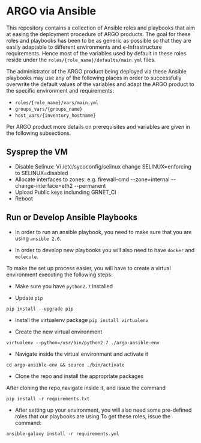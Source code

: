 # ARGO via Ansible

This repository contains a collection of Ansible roles and playbooks that aim at easing the deployment procedure of ARGO products. The goal for these roles and playbooks has been to be as generic as possible so that they are easily adaptable to different environments and e-Infrastructure requirements. Hence most of the variables used by default in these roles reside under the `roles/{role_name}/defaults/main.yml` files.

The administrator of the ARGO product being deployed via these Ansible playbooks may use any of the following places in order to successfully overwrite the default values of the variables and adapt the ARGO product to the specific environment and requirements:
- `roles/{role_name}/vars/main.yml`
- `groups_vars/{groups_name}`
- `host_vars/{inventory_hostname}`

Per ARGO product more details on prerequisites and variables are given in the following subsections.
## Sysprep the VM
- Disable Selinux:  Vi /etc/sycoconfig/selinux change SELINUX=enforcing to SELINUX=disabled
- Allocate interfaces to zones: e.g. firewall-cmd  --zone=internal --change-interface=eth2 --permanent
- Upload Public keys inclunding GRNET_CI
- Reboot

## Run or Develop Ansible Playbooks

- In order to run an ansible playbook, you need to make sure that you are using `ansible 2.6`.

- In order to develop new playbooks you will also need to have `docker` and `molecule`.

To make the set up process easier, you will have to create a virtual environment executing the following steps:

 - Make sure you have `python2.7` installed

 - Update `pip`

 `pip install --upgrade pip`

 - Install the virtualenv package
 `pip install virtualenv`

 -  Create the new virtual environment

 `virtualenv --python=/usr/bin/python2.7 ./argo-ansible-env`

 - Navigate inside the virtual environment and activate it

 `cd argo-ansible-env && source ./bin/activate`

 - Clone the repo and install the appropriate packages

  After cloning the repo,navigate inside it, and issue the command

  `pip install -r requirements.txt`

  - After setting up your environment, you will also need some pre-defined roles that our playbooks are using.To get these roles, issue the command:

  `ansible-galaxy install -r requirements.yml`